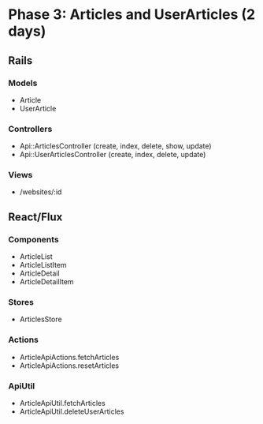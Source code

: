 # Phase 3: Articles and UserArticles (2 days)

## Rails
### Models
* Article
* UserArticle

### Controllers
* Api::ArticlesController (create, index, delete, show, update)
* Api::UserArticlesController (create, index, delete, update)

### Views
* /websites/:id

## React/Flux

### Components
* ArticleList
* ArticleListItem
* ArticleDetail
* ArticleDetailItem

### Stores
* ArticlesStore

### Actions
* ArticleApiActions.fetchArticles
* ArticleApiActions.resetArticles

### ApiUtil
* ArticleApiUtil.fetchArticles
* ArticleApiUtil.deleteUserArticles
